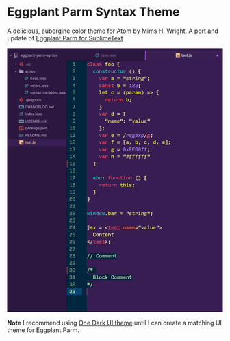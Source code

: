 # Eggplant Parm Syntax Theme

A delicious, aubergine color theme for Atom by Mims H. Wright. A port and update of [Eggplant Parm for SublimeText](http://github.com/mimshwright/sublime-eggplant-parm/)

![Screenshot](./sample.png)

**Note**
I recommend using [One Dark UI theme](https://github.com/atom/one-dark-ui) until I can create a matching UI theme for Eggplant Parm.
